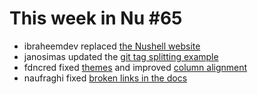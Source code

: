 # This week in Nu #65

* ibraheemdev replaced [the Nushell website](https://github.com/nushell/nushell.github.io/pull/64)
* janosimas updated the [git tag splitting example](https://github.com/nushell/nushell.github.io/pull/67)
* fdncred fixed [themes](https://github.com/nushell/nushell/pull/2752) and improved [column alignment](https://github.com/nushell/nushell/pull/2753)
* naufraghi fixed [broken links in the docs](https://github.com/nushell/nushell/pull/2755)
